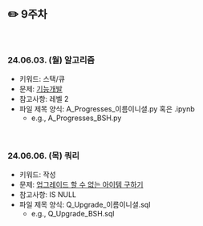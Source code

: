 ## ✏️ 9주차

</br>

### 24.06.03. (월) 알고리즘
- 키워드: 스택/큐
- 문제: [기능개발](https://school.programmers.co.kr/learn/courses/30/lessons/42586)
- 참고사항: 레벨 2
- 파일 제목 양식: A_Progresses_이름이니셜.py 혹은 .ipynb
  - e.g., A_Progresses_BSH.py


</br>

### 24.06.06. (목) 쿼리
- 키워드: 작성
- 문제: [업그레이드 할 수 없는 아이템 구하기](https://school.programmers.co.kr/learn/courses/30/lessons/273712)
- 참고사항: IS NULL
- 파일 제목 양식: Q_Upgrade_이름이니셜.sql
  - e.g., Q_Upgrade_BSH.sql

</br>
